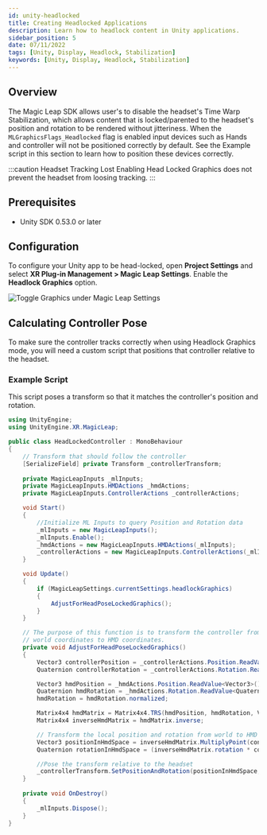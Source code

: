 ```yaml
---
id: unity-headlocked
title: Creating Headlocked Applications
description: Learn how to headlock content in Unity applications.
sidebar_position: 5
date: 07/11/2022
tags: [Unity, Display, Headlock, Stabilization]
keywords: [Unity, Display, Headlock, Stabilization]
---
```


## Overview

The Magic Leap SDK allows user's to disable the headset's Time Warp Stabilization, which allows content that is locked/parented to the headset's position and rotation to be rendered without jitteriness. When the `MLGraphicsFlags_Headlocked` flag is enabled input devices such as Hands and controller will not be positioned correctly by default. See the Example script in this section to learn how to position these devices correctly.

:::caution Headset Tracking Lost
Enabling Head Locked Graphics does not prevent the headset from loosing tracking.
:::

## Prerequisites

- Unity SDK 0.53.0 or later

## Configuration

To configure your Unity app to be head-locked, open **Project Settings** and select **XR Plug-in Management > Magic Leap Settings**. Enable the **Headlock Graphics** option.

![Toggle Graphics under Magic Leap Settings](/img/unity/display/unity-headlock.png)

## Calculating Controller Pose

To make sure the controller tracks correctly when using Headlock Graphics mode, you will need a custom script that positions that controller relative to the headset.

### Example Script

This script poses a transform so that it matches the controller's position and rotation.

```csharp showLineNumbers
using UnityEngine;
using UnityEngine.XR.MagicLeap;

public class HeadLockedController : MonoBehaviour
{
    // Transform that should follow the controller
    [SerializeField] private Transform _controllerTransform;
    
    private MagicLeapInputs _mlInputs;
    private MagicLeapInputs.HMDActions _hmdActions;
    private MagicLeapInputs.ControllerActions _controllerActions;

    void Start()
    {
        //Initialize ML Inputs to query Position and Rotation data
        _mlInputs = new MagicLeapInputs();
        _mlInputs.Enable();
        _hmdActions = new MagicLeapInputs.HMDActions(_mlInputs);
        _controllerActions = new MagicLeapInputs.ControllerActions(_mlInputs);
    }

    void Update()
    {
        if (MagicLeapSettings.currentSettings.headlockGraphics)
        {
            AdjustForHeadPoseLockedGraphics();
        }
    }

    // The purpose of this function is to transform the controller from
    // world coordinates to HMD coordinates.
    private void AdjustForHeadPoseLockedGraphics()
    {
        Vector3 controllerPosition = _controllerActions.Position.ReadValue<Vector3>();
        Quaternion controllerRotation = _controllerActions.Rotation.ReadValue<Quaternion>();

        Vector3 hmdPosition = _hmdActions.Position.ReadValue<Vector3>();
        Quaternion hmdRotation = _hmdActions.Rotation.ReadValue<Quaternion>();
        hmdRotation = hmdRotation.normalized;

        Matrix4x4 hmdMatrix = Matrix4x4.TRS(hmdPosition, hmdRotation, Vector3.one);
        Matrix4x4 inverseHmdMatrix = hmdMatrix.inverse;

        // Transform the local position and rotation from world to HMD space.
        Vector3 positionInHmdSpace = inverseHmdMatrix.MultiplyPoint(controllerPosition);
        Quaternion rotationInHmdSpace = (inverseHmdMatrix.rotation * controllerRotation);

        //Pose the transform relative to the headset
        _controllerTransform.SetPositionAndRotation(positionInHmdSpace, rotationInHmdSpace);
    }
    
    private void OnDestroy()
    {
        _mlInputs.Dispose();
    }
}
```
